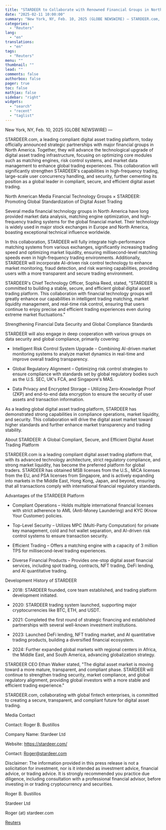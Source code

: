```yaml
---
title: "STARDEER to Collaborate with Renowned Financial Groups in North America to Upgrade Global Digital Asset Trading Technology"
date: "2025-02-11 10:00:00"
summary: "New York, NY, Feb. 10, 2025 (GLOBE NEWSWIRE) — STARDEER.com, a leading compliant digital asset trading platform, today officially announced strategic partnerships with major financial groups in North America. Together, they will advance the technological upgrade of digital asset trading infrastructure, focusing on optimizing core modules such as matching engines,..."
categories:
  - "Reuters"
lang:
  - "en"
translations:
  - "en"
tags:
  - "Reuters"
menu: ""
thumbnail: ""
lead: ""
comments: false
authorbox: false
pager: true
toc: false
mathjax: false
sidebar: "right"
widgets:
  - "search"
  - "recent"
  - "taglist"
---
```


New York, NY, Feb. 10, 2025 (GLOBE NEWSWIRE) —

STARDEER.com, a leading compliant digital asset trading platform, today officially announced strategic partnerships with major financial groups in North America. Together, they will advance the technological upgrade of digital asset trading infrastructure, focusing on optimizing core modules such as matching engines, risk control systems, and market data management to enhance global trading experiences. This collaboration will significantly strengthen STARDEER's capabilities in high-frequency trading, large-scale user concurrency handling, and security, further cementing its position as a global leader in compliant, secure, and efficient digital asset trading.

North American Media Financial Technology Groups × STARDEER: Promoting Global Standardization of Digital Asset Trading

Several media financial technology groups in North America have long provided market data analysis, matching engine optimization, and high-frequency trading systems for the global financial market. Their technology is widely used in major stock exchanges in Europe and North America, boasting exceptional technical influence worldwide.

In this collaboration, STARDEER will fully integrate high-performance matching systems from various exchanges, significantly increasing trading speed and optimizing market liquidity, ensuring millisecond-level matching speeds even in high-frequency trading environments. Additionally, STARDEER will incorporate AI-driven risk control technology to enhance market monitoring, fraud detection, and risk warning capabilities, providing users with a more transparent and secure trading environment.

STARDEER's Chief Technology Officer, Sophia Reed, stated, "STARDEER is committed to building a stable, secure, and efficient global digital asset trading platform. This collaboration with financial technology groups will greatly enhance our capabilities in intelligent trading matching, market liquidity management, and real-time risk control, ensuring that users continue to enjoy precise and efficient trading experiences even during extreme market fluctuations."

Strengthening Financial Data Security and Global Compliance Standards

STARDEER will also engage in deep cooperation with various groups on data security and global compliance, primarily covering:

- Intelligent Risk Control System Upgrade – Combining AI-driven market monitoring systems to analyze market dynamics in real-time and improve overall trading transparency.

- Global Regulatory Alignment – Optimizing risk control strategies to ensure compliance with standards set by global regulatory bodies such as the U.S. SEC, UK's FCA, and Singapore's MAS.

- Data Privacy and Encrypted Storage – Utilizing Zero-Knowledge Proof (ZKP) and end-to-end data encryption to ensure the security of user assets and transaction information.

As a leading global digital asset trading platform, STARDEER has demonstrated strong capabilities in compliance operations, market liquidity, and security. This collaboration will drive the digital asset market toward higher standards and further enhance market transparency and trading stability.

About STARDEER: A Global Compliant, Secure, and Efficient Digital Asset Trading Platform

STARDEER.com is a leading compliant digital asset trading platform that, with its advanced technology architecture, strict regulatory compliance, and strong market liquidity, has become the preferred platform for global traders. STARDEER has obtained MSB licenses from the U.S., MiCA licenses from the EU, and PSA licenses from Singapore, and is actively expanding into markets in the Middle East, Hong Kong, Japan, and beyond, ensuring that all transactions comply with international financial regulatory standards.

Advantages of the STARDEER Platform

- Compliant Operations – Holds multiple international financial licenses with strict adherence to AML (Anti-Money Laundering) and KYC (Know Your Customer) policies.

- Top-Level Security – Utilizes MPC (Multi-Party Computation) for private key management, cold and hot wallet separation, and AI-driven risk control systems to ensure transaction security.

- Efficient Trading – Offers a matching engine with a capacity of 3 million TPS for millisecond-level trading experiences.

- Diverse Financial Products – Provides one-stop digital asset financial services, including spot trading, contracts, NFT trading, DeFi lending, and AI quantitative trading.

Development History of STARDEER

- 2018: STARDEER founded, core team established, and trading platform development initiated.

- 2020: STARDEER trading system launched, supporting major cryptocurrencies like BTC, ETH, and USDT.

- 2021: Completed the first round of strategic financing and established partnerships with several well-known investment institutions.

- 2023: Launched DeFi lending, NFT trading market, and AI quantitative trading products, building a diversified financial ecosystem.

- 2024: Further expanded global markets with regional centers in Africa, the Middle East, and South America, advancing globalization strategy.

STARDEER CEO Ethan Walker stated, "The digital asset market is moving toward a more mature, transparent, and compliant phase. STARDEER will continue to strengthen trading security, market compliance, and global regulatory alignment, providing global investors with a more stable and efficient trading experience."

STARDEER.com, collaborating with global fintech enterprises, is committed to creating a secure, transparent, and compliant future for digital asset trading.

Media Contact

Contact: Roger B. Bustillos

Company Name: Stardeer Ltd

Website: https://stardeer.com/

Contact: Roger@stardeer.com

Disclaimer: The information provided in this press release is not a solicitation for investment, nor is it intended as investment advice, financial advice, or trading advice. It is strongly recommended you practice due diligence, including consultation with a professional financial advisor, before investing in or trading cryptocurrency and securities.

Roger B. Bustillos

Stardeer Ltd

Roger (at) stardeer.com

[Reuters](https://www.tradingview.com/news/reuters.com,2025-02-11:newsml_GNX5vpLKL:0-stardeer-to-collaborate-with-renowned-financial-groups-in-north-america-to-upgrade-global-digital-asset-trading-technology/)

